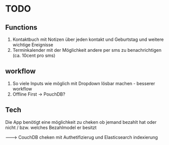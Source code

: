# TODO


## Functions
1. Kontaktbuch mit Notizen über jeden kontakt und Geburtstag und weitere wichtige Ereignisse
2. Terminkalender mit der Möglichkeit andere per sms zu benachrichtigen (ca. 10cent pro sms)


## workflow
1. So viele Inputs wie möglich mit Dropdown lösbar machen - besserer workflow
2. Offline First -> PouchDB?



## Tech
Die App benötigt eine möglichkeit zu cheken ob jemand bezahlt hat oder nicht / bzw. welches Bezahlmodel er besitzt



---> CouchDB cheken mit Authetifizierug und Elasticsearch indexierung
